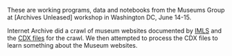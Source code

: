 These are working programs, data and notebooks from the Museums Group at 
[Archives Unleased] workshop in Washington DC, June 14-15.

Internet Archive did a crawl of museum websites documented by [IMLS] and 
the [CDX files] for the crawl. We then attempted to process the CDX files to
learn something about the Museum websites.

[Archives Unleashed]: http://archivesunleashed.com/
[CDX files]: http://qa-server.us.archive.org/vinay-misc/imls-cdx/cdx-manifest.txt
[IMLS]: https://data.imls.gov/Museum/Museum-Universe-Data-File-FY-2015-Q1/bqh6-bapa

